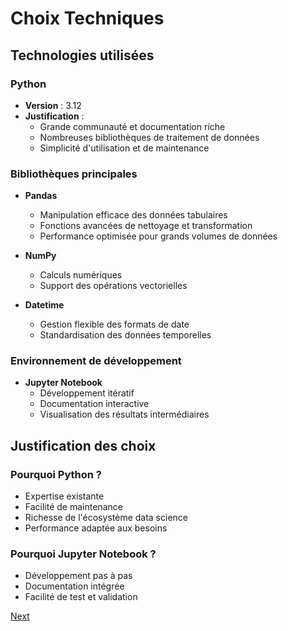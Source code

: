 # Choix Techniques

## Technologies utilisées

### Python
- **Version** : 3.12
- **Justification** : 
  - Grande communauté et documentation riche
  - Nombreuses bibliothèques de traitement de données
  - Simplicité d'utilisation et de maintenance

### Bibliothèques principales
- **Pandas**
  - Manipulation efficace des données tabulaires
  - Fonctions avancées de nettoyage et transformation
  - Performance optimisée pour grands volumes de données

- **NumPy**
  - Calculs numériques
  - Support des opérations vectorielles

- **Datetime**
  - Gestion flexible des formats de date
  - Standardisation des données temporelles

### Environnement de développement
- **Jupyter Notebook**
  - Développement itératif
  - Documentation interactive
  - Visualisation des résultats intermédiaires

## Justification des choix

### Pourquoi Python ?
- Expertise existante
- Facilité de maintenance
- Richesse de l'écosystème data science
- Performance adaptée aux besoins

### Pourquoi Jupyter Notebook ?
- Développement pas à pas
- Documentation intégrée
- Facilité de test et validation

[Next](../3-processus-etl/extraction.md)